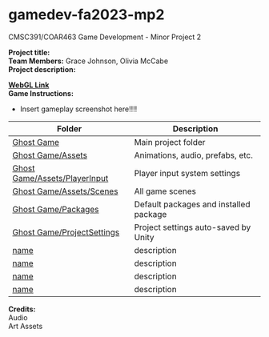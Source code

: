 # gamedev-fa2023-mp2
CMSC391/COAR463 Game Development - Minor Project 2

**Project title:**   
**Team Members:** Grace Johnson, Olivia McCabe  
**Project description:**  

**[WebGL Link](https://play.unity.com/)**  
**Game Instructions:**  
- Insert gameplay screenshot here!!!!  
 
| Folder | Description |
|---|---|
| [Ghost Game](Ghost%20Game) | Main project folder |
| [Ghost Game/Assets](Ghost%20Game/Assets) | Animations, audio, prefabs, etc. |
| [Ghost Game/Assets/PlayerInput](Ghost%20Game/Assets/PlayerInput) | Player input system settings |
| [Ghost Game/Assets/Scenes](Ghost%20Game/Assets/Scenes) | All game scenes |
| [Ghost Game/Packages](Ghost%20Game/Packages) | Default packages and installed package |
| [Ghost Game/ProjectSettings](Ghost%20Game/ProjectSettings) | Project settings auto-saved by Unity |
| [name](link) | description |
| [name](link) | description |
| [name](link) | description |
| [name](link) | description |

**Credits:**  
Audio  
Art Assets  
